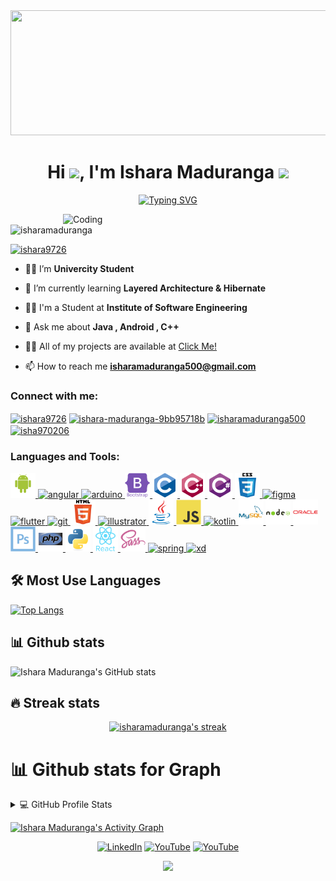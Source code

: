 <!-- [![MasterHead](https://steamuserimages-a.akamaihd.net/ugc/987884882627897716/C93D0286765DEE129571DE5CFAE5EC69E3F9294F/)](https://isharamaduranga.io) -->

<div id="header" align="center">
  <img src="https://steamuserimages-a.akamaihd.net/ugc/987884882627897716/C93D0286765DEE129571DE5CFAE5EC69E3F9294F/" width="1000" height="200"/>
</div>

<h1 align="center">
Hi <img src="https://media.giphy.com/media/hvRJCLFzcasrR4ia7z/giphy.gif" width="32">, I'm Ishara Maduranga <img src="https://media.giphy.com/media/12oufCB0MyZ1Go/giphy.gif" width="50">
</h1>

<!-- <h1 align="center">Hi 👋, I'm Ishara Maduranga</h1> -->
<!-- <h3 align="center">I'm Full Stack developer from Sri Lanka</h3> -->

<div align="center"> 
  
[![Typing SVG](https://readme-typing-svg.herokuapp.com?font=poppins&size=27&duration=4000&color=FF00FF&background=EB00FF00&center=true&vCenter=true&width=600&lines=I'M++FULL++STACK++DEVELOPER++FROM++SRI++LANKA;SOFTWARE+DESIGNER;WEB-DEVELOPER;UI%2FUX++DESIGNER;BACK-END+DEVELOPER;FRONT-END+DEVELOPER)](https://git.io/typing-svg)
</div>

<img align="right" alt="Coding" width="420" src="https://icomputercoding.in/wp-content/uploads/2022/02/95116-coder.gif">
<p align="left"> <img src="https://komarev.com/ghpvc/?username=isharamaduranga&label=Profile%20views&color=0e75b6&style=flat" alt="isharamaduranga" /> </p>

<p align="left"> <a href="https://twitter.com/ishara9726" target="blank"><img src="https://img.shields.io/twitter/follow/ishara9726?logo=twitter&style=for-the-badge" alt="ishara9726" /></a> </p>

- 👨‍🎓 I’m  **Univercity Student**

- 🌱 I’m currently learning **Layered Architecture & Hibernate**

- 👨‍💻 I'm a Student at **Institute of Software Engineering**

- 💬 Ask me about **Java , Android , C++**

- 👨‍💻 All of my projects are available at [Click Me!](https://github.com/isharamaduranga?tab=repositories)

- 📫 How to reach me **isharamaduranga500@gmail.com**

<h3 align="left">Connect with me:</h3>
<p align="left">
<a href="https://twitter.com/ishara9726" target="blank"><img align="center" src="https://raw.githubusercontent.com/rahuldkjain/github-profile-readme-generator/master/src/images/icons/Social/twitter.svg" alt="ishara9726" height="30" width="40" /></a>
<a href="https://linkedin.com/in/ishara-maduranga-9bb95718b" target="blank"><img align="center" src="https://raw.githubusercontent.com/rahuldkjain/github-profile-readme-generator/master/src/images/icons/Social/linked-in-alt.svg" alt="ishara-maduranga-9bb95718b" height="30" width="40" /></a>
<a href="https://instagram.com/isharamaduranga500" target="blank"><img align="center" src="https://raw.githubusercontent.com/rahuldkjain/github-profile-readme-generator/master/src/images/icons/Social/instagram.svg" alt="isharamaduranga500" height="30" width="40" /></a>
<a href="https://www.hackerrank.com/isha970206" target="blank"><img align="center" src="https://raw.githubusercontent.com/rahuldkjain/github-profile-readme-generator/master/src/images/icons/Social/hackerrank.svg" alt="isha970206" height="30" width="40" /></a>
</p>

<h3 align="left">Languages and Tools:</h3>
<p align="left"> <a href="https://developer.android.com" target="_blank" rel="noreferrer"> <img src="https://raw.githubusercontent.com/devicons/devicon/master/icons/android/android-original-wordmark.svg" alt="android" width="40" height="40"/> </a> <a href="https://angular.io" target="_blank" rel="noreferrer"> <img src="https://angular.io/assets/images/logos/angular/angular.svg" alt="angular" width="40" height="40"/> </a> <a href="https://www.arduino.cc/" target="_blank" rel="noreferrer"> <img src="https://cdn.worldvectorlogo.com/logos/arduino-1.svg" alt="arduino" width="40" height="40"/> </a> <a href="https://getbootstrap.com" target="_blank" rel="noreferrer"> <img src="https://raw.githubusercontent.com/devicons/devicon/master/icons/bootstrap/bootstrap-plain-wordmark.svg" alt="bootstrap" width="40" height="40"/> </a> <a href="https://www.cprogramming.com/" target="_blank" rel="noreferrer"> <img src="https://raw.githubusercontent.com/devicons/devicon/master/icons/c/c-original.svg" alt="c" width="40" height="40"/> </a> <a href="https://www.w3schools.com/cpp/" target="_blank" rel="noreferrer"> <img src="https://raw.githubusercontent.com/devicons/devicon/master/icons/cplusplus/cplusplus-original.svg" alt="cplusplus" width="40" height="40"/> </a> <a href="https://www.w3schools.com/cs/" target="_blank" rel="noreferrer"> <img src="https://raw.githubusercontent.com/devicons/devicon/master/icons/csharp/csharp-original.svg" alt="csharp" width="40" height="40"/> </a> <a href="https://www.w3schools.com/css/" target="_blank" rel="noreferrer"> <img src="https://raw.githubusercontent.com/devicons/devicon/master/icons/css3/css3-original-wordmark.svg" alt="css3" width="40" height="40"/> </a> <a href="https://www.figma.com/" target="_blank" rel="noreferrer"> <img src="https://www.vectorlogo.zone/logos/figma/figma-icon.svg" alt="figma" width="40" height="40"/> </a> <a href="https://flutter.dev" target="_blank" rel="noreferrer"> <img src="https://www.vectorlogo.zone/logos/flutterio/flutterio-icon.svg" alt="flutter" width="40" height="40"/> </a> <a href="https://git-scm.com/" target="_blank" rel="noreferrer"> <img src="https://www.vectorlogo.zone/logos/git-scm/git-scm-icon.svg" alt="git" width="40" height="40"/> </a> <a href="https://www.w3.org/html/" target="_blank" rel="noreferrer"> <img src="https://raw.githubusercontent.com/devicons/devicon/master/icons/html5/html5-original-wordmark.svg" alt="html5" width="40" height="40"/> </a> <a href="https://www.adobe.com/in/products/illustrator.html" target="_blank" rel="noreferrer"> <img src="https://www.vectorlogo.zone/logos/adobe_illustrator/adobe_illustrator-icon.svg" alt="illustrator" width="40" height="40"/> </a> <a href="https://www.java.com" target="_blank" rel="noreferrer"> <img src="https://raw.githubusercontent.com/devicons/devicon/master/icons/java/java-original.svg" alt="java" width="40" height="40"/> </a> <a href="https://developer.mozilla.org/en-US/docs/Web/JavaScript" target="_blank" rel="noreferrer"> <img src="https://raw.githubusercontent.com/devicons/devicon/master/icons/javascript/javascript-original.svg" alt="javascript" width="40" height="40"/> </a> <a href="https://kotlinlang.org" target="_blank" rel="noreferrer"> <img src="https://www.vectorlogo.zone/logos/kotlinlang/kotlinlang-icon.svg" alt="kotlin" width="40" height="40"/> </a> <a href="https://www.mysql.com/" target="_blank" rel="noreferrer"> <img src="https://raw.githubusercontent.com/devicons/devicon/master/icons/mysql/mysql-original-wordmark.svg" alt="mysql" width="40" height="40"/> </a> <a href="https://nodejs.org" target="_blank" rel="noreferrer"> <img src="https://raw.githubusercontent.com/devicons/devicon/master/icons/nodejs/nodejs-original-wordmark.svg" alt="nodejs" width="40" height="40"/> </a> <a href="https://www.oracle.com/" target="_blank" rel="noreferrer"> <img src="https://raw.githubusercontent.com/devicons/devicon/master/icons/oracle/oracle-original.svg" alt="oracle" width="40" height="40"/> </a> <a href="https://www.photoshop.com/en" target="_blank" rel="noreferrer"> <img src="https://raw.githubusercontent.com/devicons/devicon/master/icons/photoshop/photoshop-line.svg" alt="photoshop" width="40" height="40"/> </a> <a href="https://www.php.net" target="_blank" rel="noreferrer"> <img src="https://raw.githubusercontent.com/devicons/devicon/master/icons/php/php-original.svg" alt="php" width="40" height="40"/> </a> <a href="https://www.python.org" target="_blank" rel="noreferrer"> <img src="https://raw.githubusercontent.com/devicons/devicon/master/icons/python/python-original.svg" alt="python" width="40" height="40"/> </a> <a href="https://reactjs.org/" target="_blank" rel="noreferrer"> <img src="https://raw.githubusercontent.com/devicons/devicon/master/icons/react/react-original-wordmark.svg" alt="react" width="40" height="40"/> </a> <a href="https://sass-lang.com" target="_blank" rel="noreferrer"> <img src="https://raw.githubusercontent.com/devicons/devicon/master/icons/sass/sass-original.svg" alt="sass" width="40" height="40"/> </a> <a href="https://spring.io/" target="_blank" rel="noreferrer"> <img src="https://www.vectorlogo.zone/logos/springio/springio-icon.svg" alt="spring" width="40" height="40"/> </a> <a href="https://www.adobe.com/products/xd.html" target="_blank" rel="noreferrer"> <img src="https://cdn.worldvectorlogo.com/logos/adobe-xd.svg" alt="xd" width="40" height="40"/> </a> </p>

## 🛠️ Most Use Languages
[![Top Langs](https://github-readme-stats.vercel.app/api/top-langs/?username=isharamaduranga)](https://github.com/isharamaduranga/github-readme-stats)


## 📊 Github stats

![Ishara Maduranga's GitHub stats](https://github-readme-stats.vercel.app/api?username=isharamaduranga&theme=radical&show_icons=true)

## 🔥 Streak stats

<!-- GitHub Readme Streak Stats - https://github.com/isharamaduranga/github-readme-streak-stats -->
<p align="center">
  <a href="https://github.com/isharamaduranga/github-readme-streak-stats">
    <img title="🔥 Get streak stats for your profile at git.io/streak-stats" alt="isharamaduranga's streak" src="https://github-readme-streak-stats.herokuapp.com?user=isharamaduranga&theme=monokai-metallian&hide_border=true"/>
  </a>
</p>

# 📊 Github stats for Graph

<!-- https://github.com/isharamaduranga/github-readme-stats -->
<details> 
  <summary>💻 GitHub Profile Stats</summary>
  <br/>
    <a href="https://github.com/isharamaduranga/github-readme-stats"><img alt="Ishara Maduranga's Github Stats" src="https://github-readme-stats.vercel.app/api?username=isharamaduranga&show_icons=true&theme=tokyonight" height="192px"/></a>
  <a href="https://github.com/isharamaduranga/github-readme-stats"><img alt="Ishara Maduranga's Top Languages" src="https://github-readme-stats.vercel.app/api/top-langs/?username=isharamaduranga&layout=compact" height="192px"/></a>
  <br/>
  <b>Note:</b> Top languages is only a metric of the languages my public code consists of and doesn't reflect experience or skill level.
</details>

<!-- https://github.com/isharamaduranga/github-readme-activity-graph -->
<a href="https://github.com/isharamaduranga/github-readme-activity-graph"><img alt="Ishara Maduranga's Activity Graph" src="https://blooming-savannah-50472.herokuapp.com/graph?username=isharamaduranga&theme=react-dark&hide_border=true" /></a>





<div id="badges" align="center">
 <a href="https://LinkedIn.com" target="blank"><img src="https://img.shields.io/badge/LinkedIn-blue?style=for-the-badge&logo=linkedin&logoColor=white" alt="LinkedIn"/></a>
 <a href="https://youtube.com" target="blank"><img src="https://img.shields.io/badge/YouTube-red?style=for-the-badge&logo=youtube&logoColor=white" alt="YouTube"  /></a>
  <a href="https://Twitter.com" target="blank"><img src="https://img.shields.io/badge/Twitter-blue?style=for-the-badge&logo=twitter&logoColor=white" alt="YouTube"  /></a>
</div>

<p align="center">
  <img width="1000"  src="https://capsule-render.vercel.app/api?type=waving&color=gradient&height=80&section=footer"/>
</p>
